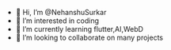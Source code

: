 - 👋 Hi, I’m @NehanshuSurkar
- 👀 I’m interested in coding
- 🌱 I’m currently learning flutter,AI,WebD
- 💞️ I’m looking to collaborate on many projects 

<!---
NehanshuSurkar/NehanshuSurkar is a ✨ special ✨ repository because its `README.md` (this file) appears on your GitHub profile.
You can click the Preview link to take a look at your changes.
--->
